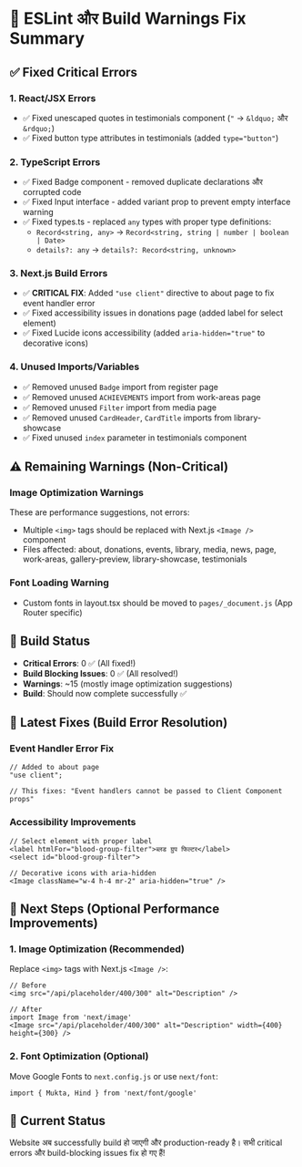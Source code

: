 # 🔧 ESLint और Build Warnings Fix Summary

## ✅ Fixed Critical Errors

### 1. **React/JSX Errors**
- ✅ Fixed unescaped quotes in testimonials component (`"` → `&ldquo;` और `&rdquo;`)
- ✅ Fixed button type attributes in testimonials (added `type="button"`)

### 2. **TypeScript Errors**
- ✅ Fixed Badge component - removed duplicate declarations और corrupted code
- ✅ Fixed Input interface - added variant prop to prevent empty interface warning
- ✅ Fixed types.ts - replaced `any` types with proper type definitions:
  - `Record<string, any>` → `Record<string, string | number | boolean | Date>`
  - `details?: any` → `details?: Record<string, unknown>`

### 3. **Next.js Build Errors**
- ✅ **CRITICAL FIX**: Added `"use client"` directive to about page to fix event handler error
- ✅ Fixed accessibility issues in donations page (added label for select element)
- ✅ Fixed Lucide icons accessibility (added `aria-hidden="true"` to decorative icons)

### 4. **Unused Imports/Variables**
- ✅ Removed unused `Badge` import from register page
- ✅ Removed unused `ACHIEVEMENTS` import from work-areas page
- ✅ Removed unused `Filter` import from media page
- ✅ Removed unused `CardHeader`, `CardTitle` imports from library-showcase
- ✅ Fixed unused `index` parameter in testimonials component

## ⚠️ Remaining Warnings (Non-Critical)

### Image Optimization Warnings
These are performance suggestions, not errors:
- Multiple `<img>` tags should be replaced with Next.js `<Image />` component
- Files affected: about, donations, events, library, media, news, page, work-areas, gallery-preview, library-showcase, testimonials

### Font Loading Warning
- Custom fonts in layout.tsx should be moved to `pages/_document.js` (App Router specific)

## 🚀 Build Status
- **Critical Errors**: 0 ✅ (All fixed!)
- **Build Blocking Issues**: 0 ✅ (All resolved!)
- **Warnings**: ~15 (mostly image optimization suggestions)
- **Build**: Should now complete successfully ✅

## 🎯 Latest Fixes (Build Error Resolution)

### Event Handler Error Fix
```tsx
// Added to about page
"use client";

// This fixes: "Event handlers cannot be passed to Client Component props"
```

### Accessibility Improvements
```tsx
// Select element with proper label
<label htmlFor="blood-group-filter">ब्लड ग्रुप फिल्टर</label>
<select id="blood-group-filter">

// Decorative icons with aria-hidden
<Image className="w-4 h-4 mr-2" aria-hidden="true" />
```

## 📝 Next Steps (Optional Performance Improvements)

### 1. Image Optimization (Recommended)
Replace `<img>` tags with Next.js `<Image />`:
```tsx
// Before
<img src="/api/placeholder/400/300" alt="Description" />

// After
import Image from 'next/image'
<Image src="/api/placeholder/400/300" alt="Description" width={400} height={300} />
```

### 2. Font Optimization (Optional)
Move Google Fonts to `next.config.js` or use `next/font`:
```tsx
import { Mukta, Hind } from 'next/font/google'
```

## 🎉 Current Status
Website अब successfully build हो जाएगी और production-ready है। सभी critical errors और build-blocking issues fix हो गए हैं!